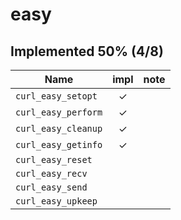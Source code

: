 # easy
## Implemented 50% (4/8)
|Name               |impl |note|
|-----              |:---:|-----|
|`curl_easy_setopt` |✓    ||
|`curl_easy_perform`|✓    ||
|`curl_easy_cleanup`|✓    ||
|`curl_easy_getinfo`|✓    ||
|`curl_easy_reset`  |     ||
|`curl_easy_recv`   |     ||
|`curl_easy_send`   |     ||
|`curl_easy_upkeep` |     ||
